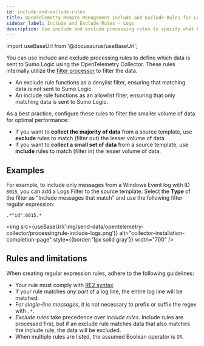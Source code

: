 ```yaml
---
id: include-and-exclude-rules
title: OpenTelemetry Remote Management Include and Exclude Rules for Logs
sidebar_label: Include and Exclude Rules - Logs
description: Use include and exclude processing rules to specify what kind of data is sent to Sumo Logic using OpenTelemetry remote management.
---
```


import useBaseUrl from '@docusaurus/useBaseUrl';

You can use include and exclude processing rules to define which data is sent to Sumo Logic using the OpenTelemetry Collector. These rules internally utilize the [filter processor](https://github.com/open-telemetry/opentelemetry-collector-contrib/tree/main/processor/filterprocessor) to filter the data.

* An exclude rule functions as a denylist filter, ensuring that matching data is not sent to Sumo Logic.
* An include rule functions as an allowlist filter, ensuring that only matching data is sent to Sumo Logic.

As a best practice, configure these rules to filter the smaller volume of data for optimal performance:

* If you want to **collect the majority of data** from a source template, use **exclude** rules to match (filter out) the lesser volume of data.
* If you want to **collect a small set of data** from a source template, use **include** rules to match (filter in) the lesser volume of data.

## Examples

For example, to include only messages from a Windows Event log with ID `8015`, you can add a Logs Filter to the source template. Select the **Type** of the filter as "Include messages that match" and use the following filter regular expression:

```
.*"id":8015.*
```

<img src={useBaseUrl('img/send-data/opentelemetry-collector/processingrule-include-logs.png')} alt="collector-installation-completion-page" style={{border:'1px solid gray'}} width="700" />

## Rules and limitations

When creating regular expression rules, adhere to the following guidelines:

- Your rule must comply with [RE2 syntax](https://github.com/google/re2/wiki/Syntax).
- If your rule matches *any part* of a log line, the entire log line will be matched.
- For *single-line messages*, it is not necessary to prefix or suffix the regex with `.*`.
- *Exclude rules* take precedence over *include rules*. Include rules are processed first, but if an exclude rule matches data that also matches the include rule, the data will be excluded.
- When multiple rules are listed, the assumed Boolean operator is `OR`.
